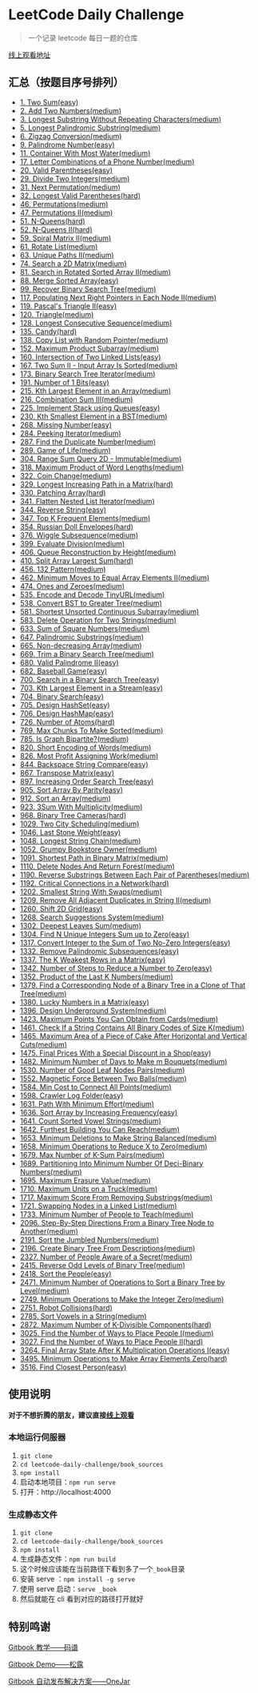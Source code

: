 # LeetCode Daily Challenge

> 一个记录 leetcode 每日一题的仓库

[线上观看地址](https://joyee691.github.io/leetcode-daily-challenge/)

## 汇总（按题目序号排列）

- [1. Two Sum(easy)](./book_sources/easy/1.md)
- [2. Add Two Numbers(medium)](./book_sources/medium/2.md)
- [3. Longest Substring Without Repeating Characters(medium)](./book_sources/medium/3.md)
- [5. Longest Palindromic Substring(medium)](./book_sources/medium/5.md)
- [6. Zigzag Conversion(medium)](./book_sources/medium/6.md)
- [9. Palindrome Number(easy)](./book_sources/easy/9.md)
- [11. Container With Most Water(medium)](./book_sources/medium/11.md)
- [17. Letter Combinations of a Phone Number(medium)](./book_sources/medium/17.md)
- [20. Valid Parentheses(easy)](./book_sources/easy/20.md)
- [29. Divide Two Integers(medium)](./book_sources/medium/29.md)
- [31. Next Permutation(medium)](./book_sources/medium/31.md)
- [32. Longest Valid Parentheses(hard)](./book_sources/hard/32.md)
- [46. Permutations(medium)](./book_sources/medium/46.md)
- [47. Permutations II(medium)](./book_sources/medium/47.md)
- [51. N-Queens(hard)](./book_sources/hard/51.md)
- [52. N-Queens II(hard)](./book_sources/hard/52.md)
- [59. Spiral Matrix II(medium)](./book_sources/medium/59.md)
- [61. Rotate List(medium)](./book_sources/medium/61.md)
- [63. Unique Paths II(medium)](./book_sources/medium/63.md)
- [74. Search a 2D Matrix(medium)](./book_sources/medium/74.md)
- [81. Search in Rotated Sorted Array II(medium)](./book_sources/medium/81.md)
- [88. Merge Sorted Array(easy)](./book_sources/easy/88.md)
- [99. Recover Binary Search Tree(medium)](./book_sources/medium/99.md)
- [117. Populating Next Right Pointers in Each Node II(medium)](./book_sources/medium/117.md)
- [119. Pascal's Triangle II(easy)](./easy/119.md)
- [120. Triangle(medium)](./book_sources/medium/120.md)
- [128. Longest Consecutive Sequence(medium)](./book_sources/medium/128.md)
- [135. Candy(hard)](./book_sources/hard/135.md)
- [138. Copy List with Random Pointer(medium)](./book_sources/medium/138.md)
- [152. Maximum Product Subarray(medium)](./book_sources/medium/152.md)
- [160. Intersection of Two Linked Lists(easy)](./book_sources/easy/160.md)
- [167. Two Sum II - Input Array Is Sorted(medium)](./book_sources/medium/167.md)
- [173. Binary Search Tree Iterator(medium)](./book_sources/medium/173.md)
- [191. Number of 1 Bits(easy)](./book_sources/easy/191.md)
- [215. Kth Largest Element in an Array(medium)](./book_sources/medium/215.md)
- [216. Combination Sum III(medium)](./book_sources/medium/216.md)
- [225. Implement Stack using Queues(easy)](./book_sources/easy/225.md)
- [230. Kth Smallest Element in a BST(medium)](./book_sources/medium/230.md)
- [268. Missing Number(easy)](./book_sources/easy/268.md)
- [284. Peeking Iterator(medium)](./book_sources/medium/284.md)
- [287. Find the Duplicate Number(medium)](./book_sources/medium/287.md)
- [289. Game of Life(medium)](./book_sources/medium/289.md)
- [304. Range Sum Query 2D - Immutable(medium)](./book_sources/medium/304.md)
- [318. Maximum Product of Word Lengths(medium)](./book_sources/medium/318.md)
- [322. Coin Change(medium)](./book_sources/medium/322.md)
- [329. Longest Increasing Path in a Matrix(hard)](./book_sources/hard/329.md)
- [330. Patching Array(hard)](./book_sources/hard/330.md)
- [341. Flatten Nested List Iterator(medium)](./book_sources/medium/341.md)
- [344. Reverse String(easy)](./book_sources/easy/344.md)
- [347. Top K Frequent Elements(medium)](./book_sources/medium/347.md)
- [354. Russian Doll Envelopes(hard)](./book_sources/hard/354.md)
- [376. Wiggle Subsequence(medium)](./book_sources/medium/376.md)
- [399. Evaluate Division(medium)](./book_sources/medium/399.md)
- [406. Queue Reconstruction by Height(medium)](./book_sources/medium/406.md)
- [410. Split Array Largest Sum(hard)](./book_sources/hard/410.md)
- [456. 132 Pattern(medium)](./book_sources/medium/456.md)
- [462. Minimum Moves to Equal Array Elements II(medium)](./book_sources/medium/462.md)
- [474. Ones and Zeroes(medium)](./book_sources/medium/474.md)
- [535. Encode and Decode TinyURL(medium)](./book_sources/medium/535.md)
- [538. Convert BST to Greater Tree(medium)](./book_sources/medium/538.md)
- [581. Shortest Unsorted Continuous Subarray(medium)](./book_sources/medium/581.md)
- [583. Delete Operation for Two Strings(medium)](./book_sources/medium/583.md)
- [633. Sum of Square Numbers(medium)](./book_sources/medium/633.md)
- [647. Palindromic Substrings(medium)](./book_sources/medium/647.md)
- [665. Non-decreasing Array(medium)](./book_sources/medium/665.md)
- [669. Trim a Binary Search Tree(medium)](./book_sources/medium/669.md)
- [680. Valid Palindrome II(easy)](./book_sources/easy/680.md)
- [682. Baseball Game(easy)](./book_sources/easy/682.md)
- [700. Search in a Binary Search Tree(easy)](./book_sources/easy/700.md)
- [703. Kth Largest Element in a Stream(easy)](./book_sources/easy/703.md)
- [704. Binary Search(easy)](./book_sources/easy/704.md)
- [705. Design HashSet(easy)](./book_sources/easy/705.md)
- [706. Design HashMap(easy)](./book_sources/easy/706.md)
- [726. Number of Atoms(hard)](./book_sources/hard/726.md)
- [769. Max Chunks To Make Sorted(medium)](./book_sources/medium/769.md)
- [785. Is Graph Bipartite?(medium)](./book_sources/medium/785.md)
- [820. Short Encoding of Words(medium)](./book_sources/medium/820.md)
- [826. Most Profit Assigning Work(medium)](./book_sources/medium/826.md)
- [844. Backspace String Compare(easy)](./book_sources/easy/844.md)
- [867. Transpose Matrix(easy)](./book_sources/easy/867.md)
- [897. Increasing Order Search Tree(easy)](./book_sources/easy/897.md)
- [905. Sort Array By Parity(easy)](./book_sources/easy/905.md)
- [912. Sort an Array(medium)](./book_sources/medium/912.md)
- [923. 3Sum With Multiplicity(medium)](./book_sources/medium/923.md)
- [968. Binary Tree Cameras(hard)](./book_sources/hard/968.md)
- [1029. Two City Scheduling(medium)](./book_sources/medium/1029.md)
- [1046. Last Stone Weight(easy)](./book_sources/easy/1046.md)
- [1048. Longest String Chain(medium)](./book_sources/medium/1048.md)
- [1052. Grumpy Bookstore Owner(medium)](./book_sources/medium/1052.md)
- [1091. Shortest Path in Binary Matrix(medium)](./book_sources/medium/1091.md)
- [1110. Delete Nodes And Return Forest(medium)](./book_sources/medium/1110.md)
- [1190. Reverse Substrings Between Each Pair of Parentheses(medium)](./book_sources/medium/1190.md)
- [1192. Critical Connections in a Network(hard)](./book_sources/hard/1192.md)
- [1202. Smallest String With Swaps(medium)](./book_sources/medium/1202.md)
- [1209. Remove All Adjacent Duplicates in String II(medium)](./book_sources/medium/1209.md)
- [1260. Shift 2D Grid(easy)](./book_sources/easy/1260.md)
- [1268. Search Suggestions System(medium)](./book_sources/medium/1268.md)
- [1302. Deepest Leaves Sum(medium)](./book_sources/medium/1302.md)
- [1304. Find N Unique Integers Sum up to Zero(easy)](./book_sources/easy/1304.md)
- [1317. Convert Integer to the Sum of Two No-Zero Integers(easy)](./book_sources/easy/1317.md)
- [1332. Remove Palindromic Subsequences(easy)](./book_sources/easy/1332.md)
- [1337. The K Weakest Rows in a Matrix(easy)](./book_sources/easy/1337.md)
- [1342. Number of Steps to Reduce a Number to Zero(easy)](./book_sources/easy/1342.md)
- [1352. Product of the Last K Numbers(medium)](./book_sources/medium/1352.md)
- [1379. Find a Corresponding Node of a Binary Tree in a Clone of That Tree(medium)](./book_sources/medium/1379.md)
- [1380. Lucky Numbers in a Matrix(easy)](./book_sources/easy/1380.md)
- [1396. Design Underground System(medium)](./book_sources/medium/1396.md)
- [1423. Maximum Points You Can Obtain from Cards(medium)](./book_sources/medium/1423.md)
- [1461. Check If a String Contains All Binary Codes of Size K(medium)](./book_sources/medium/1461.md)
- [1465. Maximum Area of a Piece of Cake After Horizontal and Vertical Cuts(medium)](./book_sources/medium/1465.md)
- [1475. Final Prices With a Special Discount in a Shop(easy)](./book_sources/easy/1475.md)
- [1482. Minimum Number of Days to Make m Bouquets(medium)](./book_sources/medium/1482.md)
- [1530. Number of Good Leaf Nodes Pairs(medium)](./book_sources/medium/1530.md)
- [1552. Magnetic Force Between Two Balls(medium)](./book_sources/medium/1552.md)
- [1584. Min Cost to Connect All Points(medium)](./book_sources/medium/1584.md)
- [1598. Crawler Log Folder(easy)](./book_sources/easy/1598.md)
- [1631. Path With Minimum Effort(medium)](./book_sources/medium/1631.md)
- [1636. Sort Array by Increasing Frequency(easy)](./book_sources/easy/1636.md)
- [1641. Count Sorted Vowel Strings(medium)](./book_sources/medium/1641.md)
- [1642. Furthest Building You Can Reach(medium)](./book_sources/medium/1642.md)
- [1653. Minimum Deletions to Make String Balanced(medium)](./book_sources/medium/1653.md)
- [1658. Minimum Operations to Reduce X to Zero(medium)](./book_sources/medium/1658.md)
- [1679. Max Number of K-Sum Pairs(medium)](./book_sources/medium/1679.md)
- [1689. Partitioning Into Minimum Number Of Deci-Binary Numbers(medium)](./book_sources/medium/1689.md)
- [1695. Maximum Erasure Value(medium)](./book_sources/medium/1695.md)
- [1710. Maximum Units on a Truck(medium)](./book_sources/easy/1710.md)
- [1717. Maximum Score From Removing Substrings(medium)](./book_sources/medium/1717.md)
- [1721. Swapping Nodes in a Linked List(medium)](./book_sources/medium/1721.md)
- [1733. Minimum Number of People to Teach(medium)](./book_sources/medium/1733.md)
- [2096. Step-By-Step Directions From a Binary Tree Node to Another(medium)](./book_sources/medium/2096.md)
- [2191. Sort the Jumbled Numbers(medium)](./book_sources/medium/2191.md)
- [2196. Create Binary Tree From Descriptions(medium)](./book_sources/medium/2196.md)
- [2327. Number of People Aware of a Secret(medium)](./book_sources/medium/2327.md)
- [2415. Reverse Odd Levels of Binary Tree(medium)](./book_sources/medium/2415.md)
- [2418. Sort the People(easy)](./book_sources/easy/2418.md)
- [2471. Minimum Number of Operations to Sort a Binary Tree by Level(medium)](./book_sources/medium/2471.md)
- [2749. Minimum Operations to Make the Integer Zero(medium)](./book_sources/medium/2749.md)
- [2751. Robot Collisions(hard)](./book_sources/hard/2751.md)
- [2785. Sort Vowels in a String(medium)](./book_sources/medium/2785.md)
- [2872. Maximum Number of K-Divisible Components(hard)](./book_sources/hard/2872.md)
- [3025. Find the Number of Ways to Place People I(medium)](./book_sources/medium/3025.md)
- [3027. Find the Number of Ways to Place People II(hard)](./book_sources/hard/3027.md)
- [3264. Final Array State After K Multiplication Operations I(easy)](./book_sources/easy/3264.md)
- [3495. Minimum Operations to Make Array Elements Zero(hard)](./book_sources/hard/3495.md)
- [3516. Find Closest Person(easy)](./book_sources/easy/3516.md)

## 使用说明

**对于不想折腾的朋友，建议直接[线上观看](https://joyee691.github.io/leetcode-daily-challenge/)**

### 本地运行伺服器

1. `git clone`
2. `cd leetcode-daily-challenge/book_sources`
3. `npm install`
4. 启动本地项目：`npm run serve`
5. 打开：http://localhost:4000

### 生成静态文件

1. `git clone`
2. `cd leetcode-daily-challenge/book_sources`
3. `npm install`
4. 生成静态文件：`npm run build`
5. 这个时候应该能在当前路径下看到多了一个`_book`目录
6. 安装 serve ：`npm install -g serve`
7. 使用 serve 启动：`serve _book`
8. 然后就能在 cli 看到对应的路径打开就好

## 特别鸣谢

[Gitbook 教学——码谱](https://www.mapull.com/gitbook/default/basic/command.html)

[Gitbook Demo——松露](https://gitee.com/zonglu/electronic-book-demo/tree/master#%E6%9C%80%E7%BB%88%E6%95%88%E6%9E%9C)

[Gitbook 自动发布解决方案——OneJar](https://www.onejar99.com/gitbook-building-and-publishing-free-unlimitedly/)
